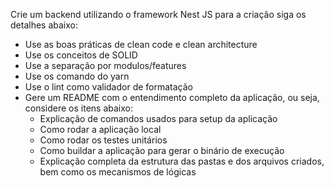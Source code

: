 Crie um backend utilizando o framework Nest JS para a criação siga os detalhes abaixo: 
- Use as boas práticas de clean code e clean architecture
- Use os conceitos de SOLID
- Use a separação por modulos/features
- Use os comando do yarn 
- Use o lint como validador de formatação 
- Gere um README com o entendimento completo da aplicação, ou seja, considere os itens abaixo: 
  - Explicação de comandos usados para setup da aplicação
  - Como rodar a aplicação local 
  - Como rodar os testes unitários 
  - Como buildar a aplicação para gerar o binário de execução 
  - Explicação completa da estrutura das pastas e dos arquivos criados, bem como os mecanismos de lógicas 
